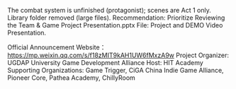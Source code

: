 The combat system is unfinished (protagonist); scenes are Act 1 only.
Library folder removed (large files).
Recommendation: Prioritize Reviewing the Team & Game Project Presentation.pptx File: Project and DEMO Video Presentation.

Official Announcement Website：https://mp.weixin.qq.com/s/f18zMIT9kAH1UW6fMxzA9w
Project Organizer: UGDAP University Game Development Alliance
Host: HIT Academy
Supporting Organizations: Game Trigger, CiGA China Indie Game Alliance, Pioneer Core, Pathea Academy, ChillyRoom

